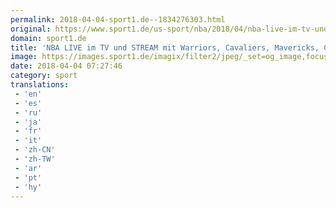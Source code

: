```yaml
---
permalink: 2018-04-04-sport1.de--1834276303.html
original: https://www.sport1.de/us-sport/nba/2018/04/nba-live-im-tv-und-stream-mit-warriors-cavaliers-mavericks-celtics
domain: sport1.de
title: 'NBA LIVE im TV und STREAM mit Warriors, Cavaliers, Mavericks, Celtics'
image: https://images.sport1.de/imagix/filter2/jpeg/_set=og_image,focus=55x21/imagix/851594eb-37d5-11e8-87b1-f80f41fc63ce
date: 2018-04-04 07:27:46
category: sport
translations: 
 - 'en'
 - 'es'
 - 'ru'
 - 'ja'
 - 'fr'
 - 'it'
 - 'zh-CN'
 - 'zh-TW'
 - 'ar'
 - 'pt'
 - 'hy'
---
```


